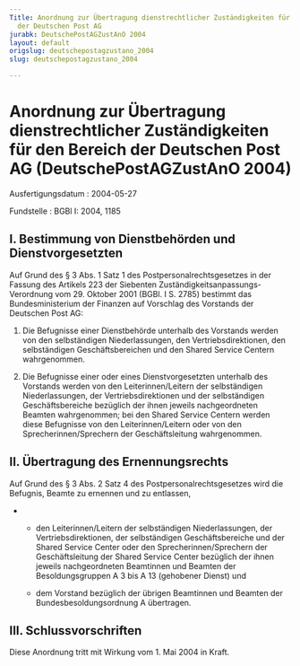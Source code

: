 ```yaml
---
Title: Anordnung zur Übertragung dienstrechtlicher Zuständigkeiten für den Bereich
  der Deutschen Post AG
jurabk: DeutschePostAGZustAnO 2004
layout: default
origslug: deutschepostagzustano_2004
slug: deutschepostagzustano_2004

---
```


# Anordnung zur Übertragung dienstrechtlicher Zuständigkeiten für den Bereich der Deutschen Post AG (DeutschePostAGZustAnO 2004)

Ausfertigungsdatum
:   2004-05-27

Fundstelle
:   BGBl I: 2004, 1185

## I. Bestimmung von Dienstbehörden und Dienstvorgesetzten

Auf Grund des § 3 Abs. 1 Satz 1 des Postpersonalrechtsgesetzes in der
Fassung des Artikels 223 der Siebenten Zuständigkeitsanpassungs-
Verordnung vom 29. Oktober 2001 (BGBl. I S. 2785) bestimmt das
Bundesministerium der Finanzen auf Vorschlag des Vorstands der
Deutschen Post AG:

1.  Die Befugnisse einer Dienstbehörde unterhalb des Vorstands werden von
    den selbständigen Niederlassungen, den Vertriebsdirektionen, den
    selbständigen Geschäftsbereichen und den Shared Service Centern
    wahrgenommen.


2.  Die Befugnisse einer oder eines Dienstvorgesetzten unterhalb des
    Vorstands werden von den Leiterinnen/Leitern der selbständigen
    Niederlassungen, der Vertriebsdirektionen und der selbständigen
    Geschäftsbereiche bezüglich der ihnen jeweils nachgeordneten Beamten
    wahrgenommen; bei den Shared Service Centern werden diese Befugnisse
    von den Leiterinnen/Leitern oder von den Sprecherinnen/Sprechern der
    Geschäftsleitung wahrgenommen.

## II. Übertragung des Ernennungsrechts

Auf Grund des § 3 Abs. 2 Satz 4 des Postpersonalrechtsgesetzes wird
die Befugnis, Beamte zu ernennen und zu entlassen,

*   - den Leiterinnen/Leitern der selbständigen Niederlassungen, der
    Vertriebsdirektionen, der selbständigen Geschäftsbereiche und der
    Shared Service Center oder den Sprecherinnen/Sprechern der
    Geschäftsleitung der Shared Service Center bezüglich der ihnen jeweils
    nachgeordneten Beamtinnen und Beamten der Besoldungsgruppen A 3 bis A
    13 (gehobener Dienst) und

    - dem Vorstand bezüglich der übrigen Beamtinnen und Beamten der
    Bundesbesoldungsordnung A übertragen.

## III. Schlussvorschriften

Diese Anordnung tritt mit Wirkung vom 1. Mai 2004 in Kraft.

